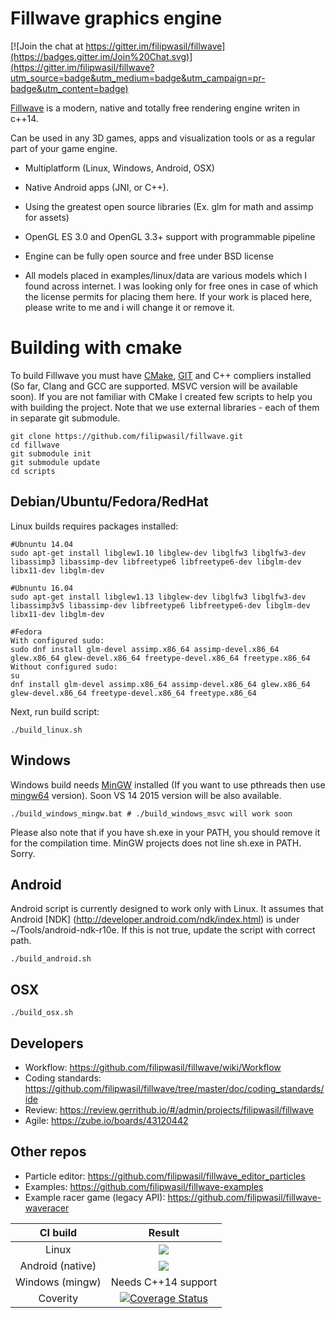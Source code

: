 # Fillwave graphics engine

[Fillwave]: http://filipwasil.bitbucket.org/

[![Join the chat at https://gitter.im/filipwasil/fillwave](https://badges.gitter.im/Join%20Chat.svg)](https://gitter.im/filipwasil/fillwave?utm_source=badge&utm_medium=badge&utm_campaign=pr-badge&utm_content=badge)

[Fillwave] is a modern, native and totally free rendering engine writen in c++14.

Can be used in any 3D games, apps and visualization tools or as a regular part of your game engine.

- Multiplatform (Linux, Windows, Android, OSX)
- Native Android apps (JNI, or C++).
- Using the greatest open source libraries (Ex. glm for math and assimp for assets)
- OpenGL ES 3.0 and OpenGL 3.3+ support with programmable pipeline
- Engine can be fully open source and free under BSD license

- All models placed in examples/linux/data are various models which I found across internet.
  I was looking only for free ones in case of which the license permits for placing them here.
  If your work is placed here, please write to me and i will change it or remove it.

# Building with cmake

To build Fillwave you must have [CMake](https://cmake.org/), [GIT](https://git-scm.com/) and C++ compliers installed (So far, Clang and GCC are supported. MSVC version will be available soon). If you are not familiar with CMake I created few scripts to help you with building the project. Note that we use external libraries - each of them in separate git submodule.

```
git clone https://github.com/filipwasil/fillwave.git
cd fillwave
git submodule init
git submodule update
cd scripts
```

## Debian/Ubuntu/Fedora/RedHat

Linux builds requires packages installed:

```
#Ubnuntu 14.04
sudo apt-get install libglew1.10 libglew-dev libglfw3 libglfw3-dev libassimp3 libassimp-dev libfreetype6 libfreetype6-dev libglm-dev libx11-dev libglm-dev
```

```
#Ubnuntu 16.04
sudo apt-get install libglew1.13 libglew-dev libglfw3 libglfw3-dev libassimp3v5 libassimp-dev libfreetype6 libfreetype6-dev libglm-dev libx11-dev libglm-dev
```

```
#Fedora
With configured sudo:
sudo dnf install glm-devel assimp.x86_64 assimp-devel.x86_64 glew.x86_64 glew-devel.x86_64 freetype-devel.x86_64 freetype.x86_64
Without configured sudo:
su
dnf install glm-devel assimp.x86_64 assimp-devel.x86_64 glew.x86_64 glew-devel.x86_64 freetype-devel.x86_64 freetype.x86_64

```


Next, run build script:

```
./build_linux.sh
```

## Windows

Windows build needs [MinGW](http://www.mingw.org/) installed (If you want to use pthreads then use [mingw64](http://mingw-w64.org/doku.php) version). Soon VS 14 2015 version will be also available.

```
./build_windows_mingw.bat # ./build_windows_msvc will work soon
```

Please also note that if you have sh.exe in your PATH, you should remove it for the compilation time. MinGW projects does not line sh.exe in PATH. Sorry.

## Android

Android script is currently designed to work only with Linux. It assumes that Android [NDK] (http://developer.android.com/ndk/index.html) is under ~/Tools/android-ndk-r10e. If this is not true, update the script with correct path.

```
./build_android.sh

```

## OSX

```
./build_osx.sh
```

## Developers

* Workflow: https://github.com/filipwasil/fillwave/wiki/Workflow
* Coding standards: https://github.com/filipwasil/fillwave/tree/master/doc/coding_standards/ide
* Review: https://review.gerrithub.io/#/admin/projects/filipwasil/fillwave
* Agile: https://zube.io/boards/43120442

## Other repos

* Particle editor: https://github.com/filipwasil/fillwave_editor_particles
* Examples: https://github.com/filipwasil/fillwave-examples
* Example racer game (legacy API): https://github.com/filipwasil/fillwave-waveracer 

|    CI build    |    Result      |
| :-------------: |:-------------:|
| Linux      | ![](https://travis-ci.org/filipwasil/fillwave.svg?branch=master) |
| Android (native)    | ![](https://travis-ci.org/filipwasil/fillwave.svg?branch=master)      |
| Windows (mingw)    | Needs C++14 support |
| Coverity   | [![Coverage Status](https://coveralls.io/repos/github/filipwasil/fillwave/badge.svg?branch=master)](https://coveralls.io/github/filipwasil/fillwave?branch=master)
